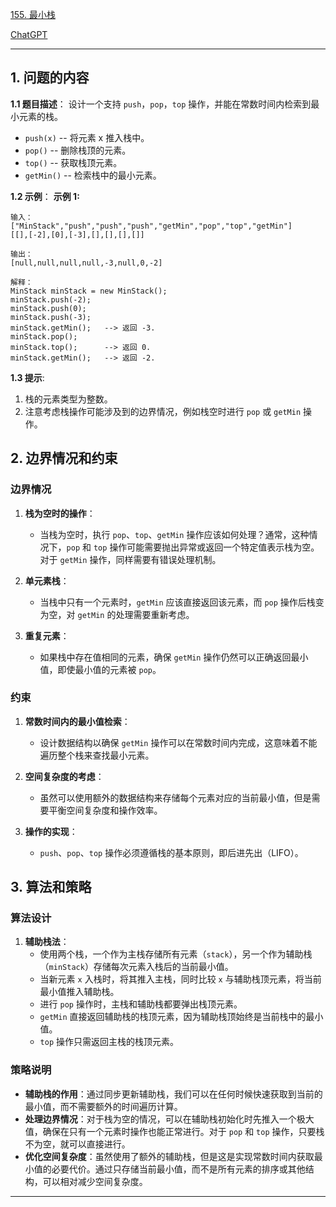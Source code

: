 [155. 最小栈](https://leetcode.cn/problems/min-stack)

[ChatGPT](https://chat.openai.com/g/g-GsMNEr76r-c-master)

---

## 1. 问题的内容
**1.1 题目描述**：
设计一个支持 `push`，`pop`，`top` 操作，并能在常数时间内检索到最小元素的栈。

- `push(x)` -- 将元素 x 推入栈中。
- `pop()` -- 删除栈顶的元素。
- `top()` -- 获取栈顶元素。
- `getMin()` -- 检索栈中的最小元素。

**1.2 示例**：
**示例 1:**

```
输入：
["MinStack","push","push","push","getMin","pop","top","getMin"]
[[],[-2],[0],[-3],[],[],[],[]]

输出：
[null,null,null,null,-3,null,0,-2]

解释：
MinStack minStack = new MinStack();
minStack.push(-2);
minStack.push(0);
minStack.push(-3);
minStack.getMin();   --> 返回 -3.
minStack.pop();
minStack.top();      --> 返回 0.
minStack.getMin();   --> 返回 -2.
```

**1.3 提示**:
1. 栈的元素类型为整数。
2. 注意考虑栈操作可能涉及到的边界情况，例如栈空时进行 `pop` 或 `getMin` 操作。

## 2. 边界情况和约束
### 边界情况

1. **栈为空时的操作**：
   - 当栈为空时，执行 `pop`、`top`、`getMin` 操作应该如何处理？通常，这种情况下，`pop` 和 `top` 操作可能需要抛出异常或返回一个特定值表示栈为空。对于 `getMin` 操作，同样需要有错误处理机制。

2. **单元素栈**：
   - 当栈中只有一个元素时，`getMin` 应该直接返回该元素，而 `pop` 操作后栈变为空，对 `getMin` 的处理需要重新考虑。

3. **重复元素**：
   - 如果栈中存在值相同的元素，确保 `getMin` 操作仍然可以正确返回最小值，即使最小值的元素被 `pop`。

### 约束

1. **常数时间内的最小值检索**：
   - 设计数据结构以确保 `getMin` 操作可以在常数时间内完成，这意味着不能遍历整个栈来查找最小元素。

2. **空间复杂度的考虑**：
   - 虽然可以使用额外的数据结构来存储每个元素对应的当前最小值，但是需要平衡空间复杂度和操作效率。

3. **操作的实现**：
   - `push`、`pop`、`top` 操作必须遵循栈的基本原则，即后进先出（LIFO）。

## 3. 算法和策略
### 算法设计

1. **辅助栈法**：
   - 使用两个栈，一个作为主栈存储所有元素（`stack`），另一个作为辅助栈（`minStack`）存储每次元素入栈后的当前最小值。
   - 当新元素 `x` 入栈时，将其推入主栈，同时比较 `x` 与辅助栈顶元素，将当前最小值推入辅助栈。
   - 进行 `pop` 操作时，主栈和辅助栈都要弹出栈顶元素。
   - `getMin` 直接返回辅助栈的栈顶元素，因为辅助栈顶始终是当前栈中的最小值。
   - `top` 操作只需返回主栈的栈顶元素。

### 策略说明

- **辅助栈的作用**：通过同步更新辅助栈，我们可以在任何时候快速获取到当前的最小值，而不需要额外的时间遍历计算。
- **处理边界情况**：对于栈为空的情况，可以在辅助栈初始化时先推入一个极大值，确保在只有一个元素时操作也能正常进行。对于 `pop` 和 `top` 操作，只要栈不为空，就可以直接进行。
- **优化空间复杂度**：虽然使用了额外的辅助栈，但是这是实现常数时间内获取最小值的必要代价。通过只存储当前最小值，而不是所有元素的排序或其他结构，可以相对减少空间复杂度。

---
